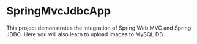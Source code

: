 # SpringMvcJdbcApp
This project demonstrates the integration of Spring Web MVC and Spring JDBC. Here you will also learn to upload images to MySQL DB
